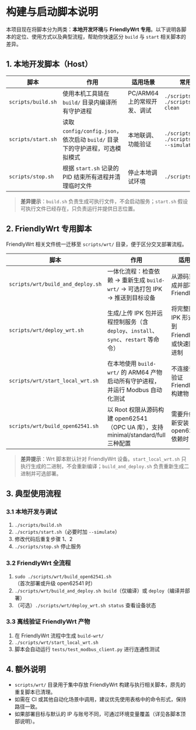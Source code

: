 # 构建与启动脚本说明

本项目现在将脚本分为两类：**本地开发环境**与 **FriendlyWrt 专用**。以下说明各脚本的定位、使用方式以及典型流程，帮助你快速区分 `build` 与 `start` 相关脚本的差异。

## 1. 本地开发脚本（Host）

| 脚本 | 作用 | 适用场景 | 常用命令 |
| --- | --- | --- | --- |
| `scripts/build.sh` | 使用本机工具链在 `build/` 目录内编译所有守护进程 | PC/ARM64 上的常规开发、调试 | `./scripts/build.sh`<br>`./scripts/build.sh clean` |
| `scripts/start.sh` | 读取 `config/config.json`，依次启动 `build/` 目录下的守护进程，可选模拟模式 | 本地联调、功能验证 | `./scripts/start.sh`<br>`./scripts/start.sh --simulate` |
| `scripts/stop.sh` | 根据 `start.sh` 记录的 PID 结束所有进程并清理临时文件 | 停止本地调试环境 | `./scripts/stop.sh` |

> **差异提示**：`build.sh` 负责生成可执行文件，不会启动服务；`start.sh` 假设可执行文件已经存在，只负责运行并提供日志位置。

## 2. FriendlyWrt 专用脚本

FriendlyWrt 相关文件统一迁移至 `scripts/wrt/` 目录，便于区分交叉部署流程。

| 脚本 | 作用 | 适用场景 | 常用命令 |
| --- | --- | --- | --- |
| `scripts/wrt/build_and_deploy.sh` | 一体化流程：检查依赖 → 重新生成 `build-wrt/` → 可选打包 IPK → 推送到目标设备 | 从源码重新生成并部署到 FriendlyWrt | `./scripts/wrt/build_and_deploy.sh build`<br>`./scripts/wrt/build_and_deploy.sh package`<br>`./scripts/wrt/build_and_deploy.sh deploy` |
| `scripts/wrt/deploy_wrt.sh` | 生成/上传 IPK 包并远程控制服务（含 `deploy`、`install`、`sync`、`restart` 等命令） | 将完整网关以 IPK 形式安装到 FriendlyWrt，或快速同步二进制 | `./scripts/wrt/deploy_wrt.sh deploy` |
| `scripts/wrt/start_local_wrt.sh` | 在本地使用 `build-wrt/` 的 ARM64 产物启动所有守护进程，并运行 Modbus 自动化测试 | 不连接设备时验证 FriendlyWrt 构建物 | `./scripts/wrt/start_local_wrt.sh` |
| `scripts/wrt/build_open62541.sh` | 以 Root 权限从源码构建 open62541（OPC UA 库），支持 minimal/standard/full 三种配置 | 需要升级或重新安装 open62541 依赖时 | `sudo BUILD_CONFIG=standard ./scripts/wrt/build_open62541.sh` |

> **差异提示**：Wrt 脚本默认针对 FriendlyWrt 设备。`start_local_wrt.sh` 只执行生成的二进制，不会重新编译；`build_and_deploy.sh` 负责重新生成二进制并可选部署。

## 3. 典型使用流程

### 3.1 本地开发与调试
1. `./scripts/build.sh`
2. `./scripts/start.sh`（必要时加 `--simulate`）
3. 修改代码后重复步骤 1、2
4. `./scripts/stop.sh` 停止服务

### 3.2 FriendlyWrt 全流程
1. `sudo ./scripts/wrt/build_open62541.sh`（首次部署或升级 open62541 时）
2. `./scripts/wrt/build_and_deploy.sh build`（仅编译）或 `deploy`（编译并部署）
3. （可选）`./scripts/wrt/deploy_wrt.sh status` 查看设备状态

### 3.3 离线验证 FriendlyWrt 产物
1. 在 FriendlyWrt 流程中生成 `build-wrt/`
2. `./scripts/wrt/start_local_wrt.sh`
3. 脚本会自动运行 `tests/test_modbus_client.py` 进行连通性测试

## 4. 额外说明

- `scripts/wrt/` 目录用于集中存放 FriendlyWrt 构建与执行相关脚本，原先的重复脚本已清理。
- 如需在 CI 或其他自动化场景中调用，建议优先使用表格中的命令形式，保持路径一致。
- 如果部署目标与默认的 IP 与账号不同，可通过环境变量覆盖（详见各脚本顶部说明）。
